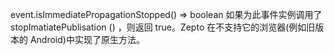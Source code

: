 event.isImmediatePropagationStopped()  ⇒ boolean
如果为此事件实例调用了 stopImatiatePublisation () ，则返回 true。Zepto 在不支持它的浏览器(例如旧版本的 Android)中实现了原生方法。